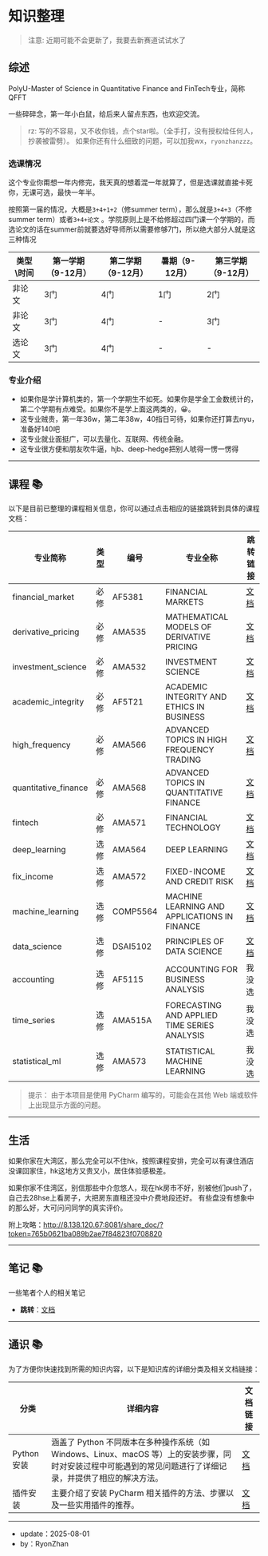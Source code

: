 # 知识整理

> 注意:
> 近期可能不会更新了，我要去新赛道试试水了

## 综述

PolyU-Master of Science in Quantitative Finance and FinTech专业，简称QFFT

一些碎碎念，第一年小白鼠，给后来人留点东西，也欢迎交流。

> rz:
> 写的不容易，又不收你钱，点个star啦。（全手打，没有授权给任何人，抄袭被雷劈）。
> 如果你还有什么细致的问题，可以加我wx，`ryonzhanzzz`。



### 选课情况

这个专业你甭想一年内修完，我天真的想着混一年就算了，但是选课就直接卡死你，无课可选，最快一年半。

按照第一届的情况，大概是`3+4+1+2`（修summer term），那么就是`3+4+3`（不修summer term）或者`3+4+论文`
。学院原则上是不给修超过四门课一个学期的，而选论文的话在summer前就要选好导师所以需要修够7门，所以绝大部分人就是这三种情况

| 类型\时间 | 第一学期（9-12月） | 第二学期（9-12月） | 暑期（9-12月） | 第三学期（9-12月） |
|-------|-------------|-------------|-----------|-------------|
| 非论文   | 3门          | 4门          | 1门        | 2门          |
| 非论文   | 3门          | 4门          | -         | 3门          |
| 选论文   | 3门          | 4门          | -         | -           |

### 专业介绍

- 如果你是学计算机类的，第一个学期生不如死。如果你是学金工金数统计的，第二个学期有点难受。如果你不是学上面这两类的，😀。
- 这专业贼贵，第一年36w，第二年38w，40指日可待，如果你还打算去nyu，准备好140吧
- 这专业就业面挺广，可以去量化、互联网、传统金融。
- 这专业很方便和朋友吹牛逼，hjb、deep-hedge把别人唬得一愣一愣得

---

## 课程 📚

以下是目前已整理的课程相关信息，你可以通过点击相应的链接跳转到具体的课程文档：

| 专业简称                 | 类型 | 编号       | 专业全称                                         | 跳转链接                                                            | 
|----------------------|----|----------|----------------------------------------------|-----------------------------------------------------------------|
| financial_market     | 必修 | AF5381   | FINANCIAL MARKETS                            | [文档](class/financial_market/financial_market-readme.md)         | 
| derivative_pricing   | 必修 | AMA535   | MATHEMATICAL MODELS OF DERIVATIVE PRICING    | [文档](class/derivative_pricing/derivative_pricing-readme.md)     | 
| investment_science   | 必修 | AMA532   | INVESTMENT SCIENCE                           | [文档](class/investment_science/investment_science-readme.md)     | 
| academic_integrity   | 必修 | AF5T21   | ACADEMIC INTEGRITY AND ETHICS IN BUSINESS    | [文档](class/academic_integrity/academic_integrity-readme.md)     | 
| high_frequency       | 必修 | AMA566   | ADVANCED TOPICS IN HIGH FREQUENCY TRADING    | [文档](class/high_frequency/high_frequency-readme.md)             | 
| quantitative_finance | 必修 | AMA568   | ADVANCED TOPICS IN QUANTITATIVE FINANCE      | [文档](class/quantitative_finance/quantitative_finance-readme.md) | 
| fintech              | 必修 | AMA571   | FINANCIAL TECHNOLOGY                         | [文档](class/financial_technology/fintech-readme.md)              | 
| deep_learning        | 选修 | AMA564   | DEEP LEARNING                                | [文档](class/deep_learning/deep_learning-readme.md)               | 
| fix_income           | 选修 | AMA572   | FIXED-INCOME AND CREDIT RISK                 | [文档](class/fix_income/fix_income-readme.md)                     | 
| machine_learning     | 选修 | COMP5564 | MACHINE LEARNING AND APPLICATIONS IN FINANCE | [文档](class/machine_learning/machine_learning-readme.md)         | 
| data_science         | 选修 | DSAI5102 | PRINCIPLES OF DATA SCIENCE                   | [文档](class/data_science/data_science-readme.md)                 | 
| accounting           | 选修 | AF5115   | ACCOUNTING FOR BUSINESS ANALYSIS             | 我没选                                                             |
| time_series          | 选修 | AMA515A  | FORECASTING AND APPLIED TIME SERIES ANALYSIS | 我没选                                                             |
| statistical_ml       | 选修 | AMA573   | STATISTICAL MACHINE LEARNING                 | 我没选                                                             |

> 提示：
> 由于本项目是使用 PyCharm 编写的，可能会在其他 Web 端或软件上出现显示方面的问题。

---

## 生活

如果你家在大湾区，那么完全可以不住hk，按照课程安排，完全可以有课住酒店没课回家住，hk这地方又贵又小，居住体验感极差。

如果你家不住湾区，别信那些中介忽悠人，现在hk房市不好，别被他们push了，自己去28hse上看房子，大把房东直租还没中介费地段还好。
有些盘没有想象中的那么好，大可问问同学的真实评价。

附上攻略：http://8.138.120.67:8081/share_doc/?token=765b0621ba089b2ae7f84823f0708820

---

## 笔记 📚

一些笔者个人的相关笔记

- **跳转**：[文档](note/readme.md)

---

## 通识 📚

为了方便你快速找到所需的知识内容，以下是知识库的详细分类及相关文档链接：

| 分类        | 详细内容                                                                                        | 文档链接                     |
|-----------|---------------------------------------------------------------------------------------------|--------------------------|
| Python 安装 | 涵盖了 Python 不同版本在多种操作系统（如 Windows、Linux、macOS 等）上的安装步骤，同时对安装过程中可能遇到的常见问题进行了详细记录，并提供了相应的解决方法。 | [文档](./python/readme.md) |
| 插件安装      | 主要介绍了安装 PyCharm 相关插件的方法、步骤以及一些实用插件的推荐。                                                      | [文档](./python/plugin.md) |

---

- update：2025-08-01
- by：RyonZhan 

